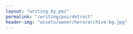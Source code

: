 ```yaml
---
layout: "writing_by_poi"
permalink: "/writing/poi/detroit"
header-img: "assets/owner/hero/archive-bg.jpg"
---
```


